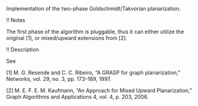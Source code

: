 Implementation of the two-phase Goldschmidt/Takvorian planarization.

!! Notes

The first phase of the algorithm is pluggable, thus it can either utilize the original [1], or mixed/upward extensions from [2].

!! Description

See

[1] M. G. Resende and C. C. Ribeiro, “A GRASP for graph planarization,” Networks, vol. 29, no. 3, pp. 173–189, 1997.

[2] M. E. F. E. M. Kaufmann, “An Approach for Mixed Upward Planarization,” Graph Algorithms and Applications 4, vol. 4, p. 203, 2006.